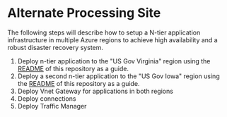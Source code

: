 # Alternate Processing Site

The following steps will describe how to setup a N-tier application infrastructure in multiple Azure regions to achieve high availability and a robust disaster recovery system.

1. Deploy n-tier application to the "US Gov Virginia" region using the [README](https://github.com/AppliedIS/azure-blueprint/new/master/README.md) of this repository as a guide.
2. Deploy a second n-tier application to the "US Gov Iowa" region using the [README](https://github.com/AppliedIS/azure-blueprint/new/master/README.md) of this repository as a guide.
3. Deploy Vnet Gateway for applications in both regions
4. Deploy connections
5. Deploy Traffic Manager

